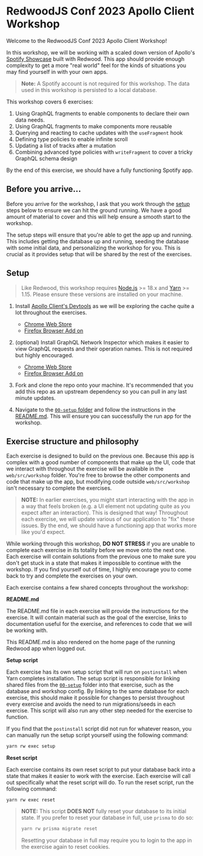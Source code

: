 # RedwoodJS Conf 2023 Apollo Client Workshop

Welcome to the RedwoodJS Conf 2023 Apollo Client Workshop!

In this workshop, we will be working with a scaled down version of Apollo's [Spotify Showcase](https://github.com/apollographql/spotify-showcase) built with Redwood. This app should provide enough complexity to get a more "real world" feel for the kinds of situations you may find yourself in with your own apps.

> **Note:** A Spotify account is not required for this workshop. The data used in this workshop is persisted to a local database.

This workshop covers 6 exercises:

1. Using GraphQL fragments to enable components to declare their own data needs.
2. Using GraphQL fragments to make components more reusable
3. Querying and reacting to cache updates with the `useFragment` hook
4. Defining type policies to enable infinite scroll
5. Updating a list of tracks after a mutation
6. Combining advanced type policies with `writeFragment` to cover a tricky GraphQL schema design

By the end of this exercise, we should have a fully functioning Spotify app.

## Before you arrive...

Before you arrive for the workshop, I ask that you work through the [setup](#setup) steps below to ensure we can hit the ground running. We have a good amount of material to cover and this will help ensure a smooth start to the workshop.

The setup steps will ensure that you're able to get the app up and running. This includes getting the database up and running, seeding the database with some initial data, and personalizing the workshop for you. This is crucial as it provides setup that will be shared by the rest of the exercises.

## Setup

> Like Redwood, this workshop requires [Node.js](https://nodejs.org/en/) >= 18.x and [Yarn](https://yarnpkg.com/) >= 1.15. Please ensure these versions are installed on your machine.

1. Install [Apollo Client's Devtools](https://github.com/apollographql/apollo-client-devtools) as we will be exploring the cache quite a lot throughout the exercises.
   - [Chrome Web Store](https://chrome.google.com/webstore/detail/apollo-client-developer-t/jdkknkkbebbapilgoeccciglkfbmbnfm)
   - [Firefox Browser Add on](https://addons.mozilla.org/firefox/addon/apollo-developer-tools/)
2. (optional) Install GraphQL Network Inspector which makes it easier to view GraphQL requests and their operation names. This is not required but highly encouraged.

   - [Chrome Web Store](https://chrome.google.com/webstore/detail/graphql-network-inspector/ndlbedplllcgconngcnfmkadhokfaaln)
   - [Firefox Browser Add on](https://addons.mozilla.org/en-US/firefox/addon/graphql-network-inspector/)

3. Fork and clone the repo onto your machine. It's recommended that you add this repo as an upstream dependency so you can pull in any last minute updates.
4. Navigate to the [`00-setup` folder](./00-setup/) and follow the instructions in the [README.md](./00-setup/README.md). This will ensure you can successfully the run app for the workshop.

## Exercise structure and philosophy

Each exercise is designed to build on the previous one. Because this app is complex with a good number of components that make up the UI, code that we interact with throughout the exercise will be available in the `web/src/workshop` folder. You're free to browse the other components and code that make up the app, but modifying code outside `web/src/workshop` isn't necessary to complete the exercises.

> **NOTE:** In earlier exercises, you might start interacting with the app in a way that feels broken (e.g. a UI element not updating quite as you expect after an interaction). This is designed that way! Throughout each exercise, we will update various of our application to "fix" these issues. By the end, we should have a functioning app that works more like you'd expect.

While working through this workshop, **DO NOT STRESS** if you are unable to complete each exercise in its totality before we move onto the next one. Each exercise will contain solutions from the previous one to make sure you don't get stuck in a state that makes it impossible to continue with the workshop. If you find yourself out of time, I highly encourage you to come back to try and complete the exercises on your own.

Each exercise contains a few shared concepts throughout the workshop:

**README.md**

The README.md file in each exercise will provide the instructions for the exercise. It will contain material such as the goal of the exercise, links to documentation useful for the exercise, and references to code that we will be working with.

This README.md is also rendered on the home page of the running Redwood app when logged out.

**Setup script**

Each exercise has its own setup script that will run on `postinstall` when Yarn completes installation. The setup script is responsible for linking shared files from the [`00-setup`](./00-setup/) folder into that exercise, such as the database and workshop config. By linking to the same database for each exercise, this should make it possible for changes to persist throughout every exercise and avoids the need to run migrations/seeds in each exercise. This script will also run any other step needed for the exercise to function.

If you find that the `postinstall` script did not run for whatever reason, you can manually run the setup script yourself using the following command:

```sh
yarn rw exec setup
```

**Reset script**

Each exercise contains its own reset script to put your database back into a state that makes it easier to work with the exercise. Each exercise will call out specifically what the reset script will do. To run the reset script, run the following command:

```
yarn rw exec reset
```

> **NOTE:** This script **DOES NOT** fully reset your database to its initial state. If you prefer to reset your database in full, use `prisma` to do so:
>
> ```sh
> yarn rw prisma migrate reset
> ```
>
> Resetting your database in full may require you to login to the app in the exercise again to reset cookies.
